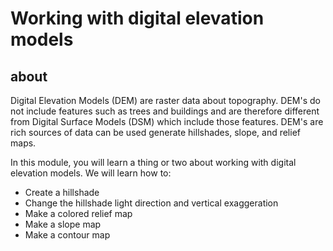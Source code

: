 # Working with digital elevation models

## about

Digital Elevation Models (DEM) are raster data about topography. DEM's do not include features such as trees and buildings and are therefore different from Digital Surface Models (DSM) which include those features. DEM's are rich sources of data can be used generate hillshades, slope, and relief maps. 

In this module, you will learn a thing or two about working with digital elevation models. We will learn how to:

* Create a hillshade
* Change the hillshade light direction and vertical exaggeration
* Make a colored relief map
* Make a slope map
* Make a contour map




